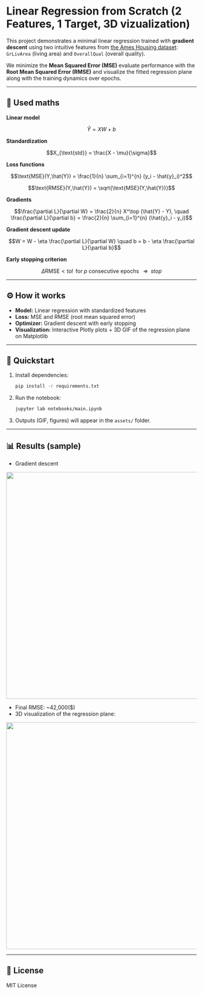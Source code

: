 # Linear Regression from Scratch (2 Features, 1 Target, 3D vizualization)

This project demonstrates a minimal linear regression trained with **gradient descent** using two intuitive features from [the Ames Housing dataset](https://www.kaggle.com/competitions/house-prices-advanced-regression-techniques): `GrLivArea` (living area) and `OverallQual` (overall quality).

We minimize the  **Mean Squared Error (MSE)** evaluate performance with the  **Root Mean Squared Error (RMSE)** and visualize the fitted regression plane along with the training dynamics over epochs.

---

## 📐 Used maths

**Linear model**

```math
\hat{Y} = XW + b
```

**Standardization**

```math
X_{\text{std}} = \frac{X - \mu}{\sigma}
```

**Loss functions**

```math
\text{MSE}(Y,\hat{Y}) = \frac{1}{n} \sum_{i=1}^{n} (y_i - \hat{y}_i)^2
```

```math
\text{RMSE}(Y,\hat{Y}) = \sqrt{\text{MSE}(Y,\hat{Y})}
```

**Gradients**

```math
\frac{\partial L}{\partial W} = \frac{2}{n} X^\top (\hat{Y} - Y), 
\quad
\frac{\partial L}{\partial b} = \frac{2}{n} \sum_{i=1}^{n} (\hat{y}_i - y_i)
```

**Gradient descent update**

```math
W = W - \eta \frac{\partial L}{\partial W}

\quad 
b = b - \eta \frac{\partial L}{\partial b}
```

**Early stopping criterion**

```math
\Delta \text{RMSE} < tol \;\; \text{for } p \text{ consecutive epochs } \;\; \Rightarrow \;\; stop
```

---

## ⚙️ How it works

- **Model:** Linear regression with standardized features
- **Loss:** MSE and RMSE (root mean squared error)
- **Optimizer:** Gradient descent with early stopping
- **Visualization:** Interactive Plotly plots + 3D GIF of the regression plane on Matplotlib

---

## 🚀 Quickstart

1. Install dependencies:
   ```bash
   pip install -r requirements.txt
   ```
2. Run the notebook:
   ```bash
   jupyter lab notebooks/main.ipynb
   ```
3. Outputs (GIF, figures) will appear in the `assets/` folder.

---

## 📊 Results (sample)

* Gradient descent


<p align="center">
  <img src="assets/gradient_descent_good.gif" width="600">
</p>


- Final RMSE: ~42,000($)
- 3D visualization of the regression plane:

<p align="center">
  <img src="assets/regression_animation.gif" width="600">
</p>

---

## 📜 License

MIT License
